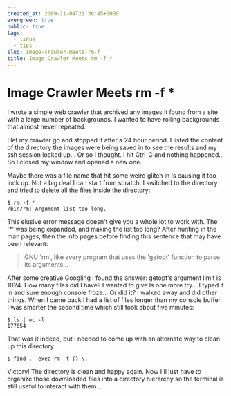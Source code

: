 ```yaml
---
created_at: 2009-11-04T21:36:45+0000
evergreen: true
public: true
tags:
  - linux
  - tips
slug: image-crawler-meets-rm-f
title: Image Crawler Meets rm -f *
---
```


# Image Crawler Meets rm -f *

I wrote a simple web crawler that archived any images it found from a site with a large number of backgrounds. I wanted to have rolling backgrounds that almost never repeated.

I let my crawler go and stopped it after a 24 hour period. I listed the content of the directory the images were being saved in to see the results and my ssh session locked up... Or so I thought. I hit Ctrl-C and nothing happened... So I closed my window and opened a new one.

Maybe there was a file name that hit some weird glitch in ls causing it too lock up. Not a big deal I can start from scratch. I switched to the directory and tried to delete all the files inside the directory:

```console
$ rm -f *
/bin/rm: Argument list too long.
```

This elusive error message doesn't give you a whole lot to work with. The '*' was being expanded, and making the list too long? After hunting in the man pages, then the info pages before finding this sentence that may have been relevant:

> GNU 'rm', like every program that uses the 'getopt' function to parse its
> arguments...

After some creative Googling I found the answer: getopt's argument limit is 1024. How many files did I have? I wanted to give ls one more try... I typed it in and sure enough console froze... Or did it? I walked away and did other things. When I came back I had a list of files longer than my console buffer. I was smarter the second time which still took about five minutes:

```console
$ ls | wc -l
177654
```

That was it indeed, but I needed to come up with an alternate way to clean up this directory

```console
$ find . -exec rm -f {} \;
```

Victory! The directory is clean and happy again. Now I'll just have to organize those downloaded files into a directory hierarchy so the terminal is still useful to interact with them...
